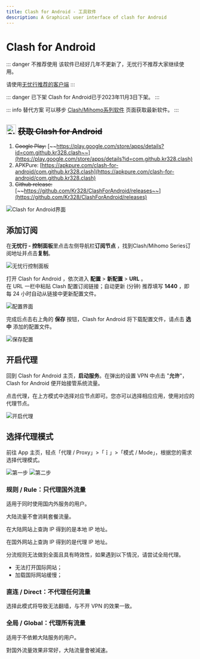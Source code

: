 ```yaml
---
title: Clash for Android - 工具软件
description: A Graphical user interface of clash for Android
---
```


# Clash for Android

::: danger 不推荐使用
该软件已经好几年不更新了，无忧行不推荐大家继续使用。

请使用[无忧行推荐的客户端](/devices/pc-mobile#1关于应该使用什么客户端)
:::

::: danger 已下架
Clash for Android已于2023年11月3日下架。
:::

::: info 替代方案
可以移步 [Clash/Mihomo系列软件](/tool/mihomo) 页面获取最新软件。
:::

## <img src="/Jego/images/image_spaces_2FtaiByLw8cj0IZKJTlaiM_2Fuploads_2FOSsqZTRrboImnICfYPE0_2Fclash_3.png" width="26" height="26" alt="Clash图标"> ~~获取 Clash for Android~~

1. ~~Google Play:~~ [~~https://play.google.com/store/apps/details?id=com.github.kr328.clash~~](https://play.google.com/store/apps/details?id=com.github.kr328.clash)
2. APKPure: [https://apkpure.com/clash-for-android/com.github.kr328.clash](https://apkpure.com/clash-for-android/com.github.kr328.clash)
3. ~~Github release:~~ [~~https://github.com/Kr328/ClashForAndroid/releases~~](https://github.com/Kr328/ClashForAndroid/releases)

<img src="/Jego/images/image_spaces_2FtaiByLw8cj0IZKJTlaiM_2Fuploads_2FL71PvhWJcSBBz3HTeoia_2Fimage_1.png" alt="Clash for Android界面">

## 添加订阅

在**无忧行 - 控制面板**里点击左侧导航栏**订阅节点** ，找到Clash/Mihomo Series订阅地址并点击**复制**。

<img src="/Jego/images/image_spaces_2FtaiByLw8cj0IZKJTlaiM_2Fuploads_2FZi4WzVyeec9wgY50xRLc_2Fimage_2.png" alt="无忧行控制面板">

打开 Clash for Android ，依次进入 **配置** > **新配置** > **URL** 。 \
在 URL 一栏中粘贴 Clash 配置订阅链接；自动更新 (分钟) 推荐填写 **1440** ，即每 24 小时自动从链接中更新配置文件。

<img src="/Jego/images/image_spaces_2FtaiByLw8cj0IZKJTlaiM_2Fuploads_2Fr3VUO5pTi3Lsxa5xPKFj_2Fimage_3.png" alt="配置界面">

完成后点击右上角的 **保存** 按钮，Clash for Android 将下载配置文件，请点击 **选中** 添加的配置文件。

<img src="/Jego/images/image_spaces_2FtaiByLw8cj0IZKJTlaiM_2Fuploads_2Fcxxf7sxonH8ugEyreooD_2Fimage_1.png" alt="保存配置">

## 开启代理

回到 Clash for Android 主页，**启动服务**。在弹出的设置 VPN 中点击 "**允许**"，Clash for Android 便开始接管系统流量。

点击代理，在上方模式中选择对应节点即可。您亦可以选择相应应用，使用对应的代理节点。

<img src="/Jego/images/image_spaces_2FtaiByLw8cj0IZKJTlaiM_2Fuploads_2F4RjUE6nSLiUqpSjeX7Pu_2Fimage_2.png" alt="开启代理">

## 选择代理模式

前往 App 主页，轻点「代理 / Proxy」>「┇」>「模式 / Mode」，根据您的需求选择代理模式。

<img src="/Jego/images/image_spaces_2FtaiByLw8cj0IZKJTlaiM_2Fuploads_2FKgx0JHC9I5UfcSThfdKI_2Fimage_3.png" alt="第一步">

<img src="/Jego/images/image_spaces_2FtaiByLw8cj0IZKJTlaiM_2Fuploads_2FdJ4k00uXfskraienxjBw_2Fimage_1.png" alt="第二步">

### **规则 / Rule：只代理国外流量**

适用于同时使用国内外服务的用户。

大陆流量不會消耗套餐流量。

在大陆网站上查詢 IP 得到的是本地 IP 地址。

在国外网站上查詢 IP 得到的是代理 IP 地址。

分流规则无法做到全面且具有時效性，如果遇到以下情況，请尝试全局代理。

* 无法打开国际网站；
* 加载国际网站缓慢；

### **直连 / Direct：不代理任何流量**

选择此模式将导致无法翻墙，与不开 VPN 的效果一致。

### **全局 / Global：代理所有流量**

适用于不依赖大陆服务的用户。

對国外流量效果非常好，大陆流量會被減速。
